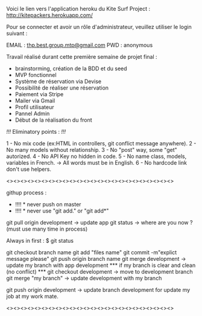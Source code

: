 Voici le lien vers l'application heroku du Kite Surf Project :
http://kitepackers.herokuapp.com/

Pour se connecter et avoir un rôle d'administrateur, veuillez utiliser le login suivant :

EMAIL : thp.best.group.mtp@gmail.com
PWD : anonymous

Travail réalisé durant cette première semaine de projet final :
- brainstorming, création de la BDD et du seed
- MVP fonctionnel
- Système de réservation via Devise
- Possibilité de réaliser une réservation
- Paiement via Stripe
- Mailer via Gmail
- Profil utilisateur
- Pannel Admin
- Début de la réalisation du front



*!!!* Eliminatory points : *!!!*

1 - No mix code (ex:HTML in controllers, git conflict message anywhere).
2 - No many models without relationship.
3 - No "post" way, some "get" autorized.
4 - No API Key no hidden in code.
5 - No name class, models, variables in French.
    -> All words must be in English.
6 - No hardcode link don't use helpers.    

<><><><><><><><><><><><><><><><><><><><><><><><>

githup process :

* !!!! * never push on master
* !!!! * never use "git add." or "git add*"

git pull origin development      -> update app
git status      -> where are you now ? (must use many time in process)

Always in first : $ git status

git checkout branch name
git add "files name"
git commit -m"explict message please"
git push origin branch name
git merge development     -> update my branch with app development
    *** if my branch is clear and clean (no conflict) ***
git checkout development     -> move to development branch
git merge "my branch"    -> update development with my branch

git push origin development    -> update branch development for update my job at my work mate.

<><><><><><><><><><><><><><><><><><><><><><><><>
